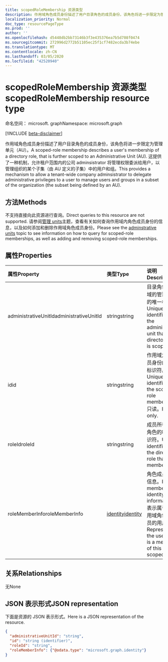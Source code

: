 ```yaml
---
title: scopedRoleMembership 资源类型
description: 作用域角色成员身份描述了用户目录角色的成员身份，该角色将进一步限定为管理单元（AU）。  这提供了一种机制，允许租户范围内的公司 adminsistrator 将管理权限委派给用户，以管理组织的某个子集（由 AU 定义的子集）中的用户和组。
localization_priority: Normal
doc_type: resourcePageType
ms.prod: ''
author: ''
ms.openlocfilehash: d5448db2bb73146b3f3e435376ea7b5d708f0474
ms.sourcegitcommit: 272996d2772b51105ec25f1cf7482ecda3b74ebe
ms.translationtype: MT
ms.contentlocale: zh-CN
ms.lasthandoff: 03/05/2020
ms.locfileid: "42520940"
---
```

# <a name="scopedrolemembership-resource-type"></a><span data-ttu-id="75194-104">scopedRoleMembership 资源类型</span><span class="sxs-lookup"><span data-stu-id="75194-104">scopedRoleMembership resource type</span></span>

<span data-ttu-id="75194-105">命名空间： microsoft. graph</span><span class="sxs-lookup"><span data-stu-id="75194-105">Namespace: microsoft.graph</span></span>

[!INCLUDE [beta-disclaimer](../../includes/beta-disclaimer.md)]

<span data-ttu-id="75194-106">作用域角色成员身份描述了用户目录角色的成员身份，该角色将进一步限定为管理单元（AU）。</span><span class="sxs-lookup"><span data-stu-id="75194-106">A scoped-role membership describes a user's membership of a directory role, that is further scoped to an Administrative Unit (AU).</span></span>  <span data-ttu-id="75194-107">这提供了一种机制，允许租户范围内的公司 adminsistrator 将管理权限委派给用户，以管理组织的某个子集（由 AU 定义的子集）中的用户和组。</span><span class="sxs-lookup"><span data-stu-id="75194-107">This provides a mechanism to allow a tenant-wide company adminsistrator to delegate administrative privileges to a user to manage users and groups in a subset of the organization (the subset being defined by an AU).</span></span>

## <a name="methods"></a><span data-ttu-id="75194-108">方法</span><span class="sxs-lookup"><span data-stu-id="75194-108">Methods</span></span>
<span data-ttu-id="75194-109">不支持直接向此资源进行查询。</span><span class="sxs-lookup"><span data-stu-id="75194-109">Direct queries to this resource are not supported.</span></span>  <span data-ttu-id="75194-110">请参阅[管理 units](administrativeunit.md)主题，查看有关如何查询作用域内角色成员身份的信息，以及如何添加和删除作用域角色成员身份。</span><span class="sxs-lookup"><span data-stu-id="75194-110">Please see the [adminstrative units](administrativeunit.md) topic to see information on how to query for scoped-role memberships, as well as adding and removing scoped-role memberships.</span></span> 

## <a name="properties"></a><span data-ttu-id="75194-111">属性</span><span class="sxs-lookup"><span data-stu-id="75194-111">Properties</span></span>
| <span data-ttu-id="75194-112">属性</span><span class="sxs-lookup"><span data-stu-id="75194-112">Property</span></span>   | <span data-ttu-id="75194-113">类型</span><span class="sxs-lookup"><span data-stu-id="75194-113">Type</span></span> | <span data-ttu-id="75194-114">说明</span><span class="sxs-lookup"><span data-stu-id="75194-114">Description</span></span> |
|:---------------|:--------|:----------|
|<span data-ttu-id="75194-115">administrativeUnitId</span><span class="sxs-lookup"><span data-stu-id="75194-115">administrativeUnitId</span></span>|<span data-ttu-id="75194-116">string</span><span class="sxs-lookup"><span data-stu-id="75194-116">string</span></span>|<span data-ttu-id="75194-117">目录角色作用域的管理单元的唯一标识符</span><span class="sxs-lookup"><span data-stu-id="75194-117">Unique identifier for the administrative unit that the directory role is scoped to</span></span>|
|<span data-ttu-id="75194-118">id</span><span class="sxs-lookup"><span data-stu-id="75194-118">id</span></span>|<span data-ttu-id="75194-119">string</span><span class="sxs-lookup"><span data-stu-id="75194-119">string</span></span>| <span data-ttu-id="75194-120">作用域角色成员身份的唯一标识符。</span><span class="sxs-lookup"><span data-stu-id="75194-120">Unique identifier for the scoped-role membership.</span></span> <span data-ttu-id="75194-121">只读。</span><span class="sxs-lookup"><span data-stu-id="75194-121">Read-only.</span></span>|
|<span data-ttu-id="75194-122">roleId</span><span class="sxs-lookup"><span data-stu-id="75194-122">roleId</span></span>|<span data-ttu-id="75194-123">string</span><span class="sxs-lookup"><span data-stu-id="75194-123">string</span></span>| <span data-ttu-id="75194-124">成员所在目录角色的唯一标识符。</span><span class="sxs-lookup"><span data-stu-id="75194-124">Unique identifier for the directory role that the member is in.</span></span>|
|<span data-ttu-id="75194-125">roleMemberInfo</span><span class="sxs-lookup"><span data-stu-id="75194-125">roleMemberInfo</span></span>|[<span data-ttu-id="75194-126">identity</span><span class="sxs-lookup"><span data-stu-id="75194-126">identity</span></span>](identity.md)| <span data-ttu-id="75194-127">角色成员标识信息。</span><span class="sxs-lookup"><span data-stu-id="75194-127">Role member identity information.</span></span> <span data-ttu-id="75194-128">表示属于此作用域角色的成员的用户。</span><span class="sxs-lookup"><span data-stu-id="75194-128">Represents the user that is a member of this scoped-role.</span></span>|

## <a name="relationships"></a><span data-ttu-id="75194-129">关系</span><span class="sxs-lookup"><span data-stu-id="75194-129">Relationships</span></span>
<span data-ttu-id="75194-130">无</span><span class="sxs-lookup"><span data-stu-id="75194-130">None</span></span>


## <a name="json-representation"></a><span data-ttu-id="75194-131">JSON 表示形式</span><span class="sxs-lookup"><span data-stu-id="75194-131">JSON representation</span></span>

<span data-ttu-id="75194-132">下面是资源的 JSON 表示形式。</span><span class="sxs-lookup"><span data-stu-id="75194-132">Here is a JSON representation of the resource.</span></span>

<!-- {
  "blockType": "resource",
  "optionalProperties": [

  ],
  "@odata.type": "microsoft.graph.scopedRoleMembership"
}-->

```json
{
  "administrativeUnitId": "string",
  "id": "string (identifier)",
  "roleId": "string",
  "roleMemberInfo": {"@odata.type": "microsoft.graph.identity"}
}

```

<!-- uuid: 8fcb5dbc-d5aa-4681-8e31-b001d5168d79
2015-10-25 14:57:30 UTC -->
<!--
{
  "type": "#page.annotation",
  "description": "scopedRoleMembership resource",
  "keywords": "",
  "section": "documentation",
  "tocPath": "",
  "suppressions": []
}
-->
